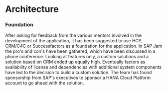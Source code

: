 # Architecture

### Foundation

After asking for feedback from the various mentors involved in the development of the application, it has been suggested to use HCP, CRM/C4C or Successfactors as a foundation for the application. In SAP Jam the pro's and con's have been gathered, which have been discussed in a phone conference. Looking at features only, a custom solutions and a solution based on CRM ended up equally high. Eventually factors as availability of license and dependencies with additional system components have led to the decision to build a custom solution. The team has found sponsorship from SAP's executives to sponsor a HANA Cloud Platform account to go ahead with the solution.